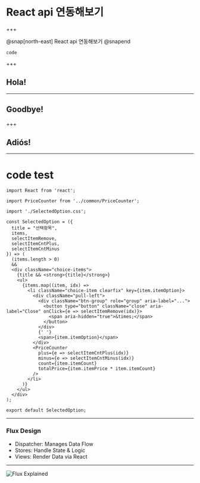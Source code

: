 
# React api 연동해보기

+++

@snap[north-east]
React api 연동해보기
@snapend

```
code
```

+++

## Hola!

---

## Goodbye!

+++

## Adiós!

---

# code test

```
import React from 'react';

import PriceCounter from '../common/PriceCounter';

import './SelectedOption.css';

const SelectedOption = ({
  title = "선택항목",
  items,
  selectItemRemove,
  selectItemCntPlus,
  selectItemCntMinus
}) => (
  (items.length > 0)
  &&
  <div className="choice-items">
    {title && <strong>{title}</strong>}
    <ul>
      {items.map((item, idx) =>
        <li className="choice-item clearfix" key={item.itemOption}>
          <div className="pull-left">
            <div className="btn-group" role="group" aria-label="...">
              <button type="button" className="close" aria-label="Close" onClick={e => selectItemRemove(idx)}>
                <span aria-hidden="true">&times;</span>
              </button>
            </div>
            {' '}
            <span>{item.itemOption}</span>
          </div>
          <PriceCounter 
            plus={e => selectItemCntPlus(idx)}
            minus={e => selectItemCntMinus(idx)}
            count={item.itemCount}
            totalPrice={item.itemPrice * item.itemCount}
          />
        </li>
      )}
    </ul>
  </div>
);

export default SelectedOption;
```

---

### Flux Design

- Dispatcher: Manages Data Flow
- Stores: Handle State & Logic
- Views: Render Data via React

---

![Flux Explained](https://facebook.github.io/flux/img/flux-simple-f8-diagram-explained-1300w.png)